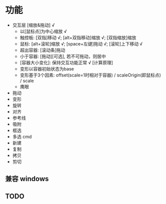 # 功能
+ 交互层
    [缩放&拖动] √
    + 以[鼠标点]为中心缩放 √
    + 触控板: [双指]移动 √; [alt+双指移动]缩放 √; [双指缩放]缩放
    + 鼠标: [alt+滚轮]缩放 √; [space+左键]拖动 √; [滚轮]上下移动 √
    + 超出容器: [滚动条]拖动
    + 小于容器: [拖动][可选], 若不可拖动，则居中
    + [容器大小变化]: 保持交互功能正常 √
    [计算原理]
    + 变形以容器初始状态为base
    + 变形基于3个因素: offset(scale=1时相对于容器) / scaleOrigin(即鼠标点) / scale
    + 鹰眼
+ 拖动  
+ 变形
+ 旋转
+ 对齐
+ 参考线
+ 吸附
+ 框选
+ 多选 cmd
+ 新建
+ 复制
+ 拷贝
+ 剪切

## 兼容 windows

## TODO


